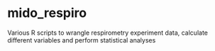 # mido_respiro
Various R scripts to wrangle respirometry experiment data, calculate different variables and perform statistical analyses
